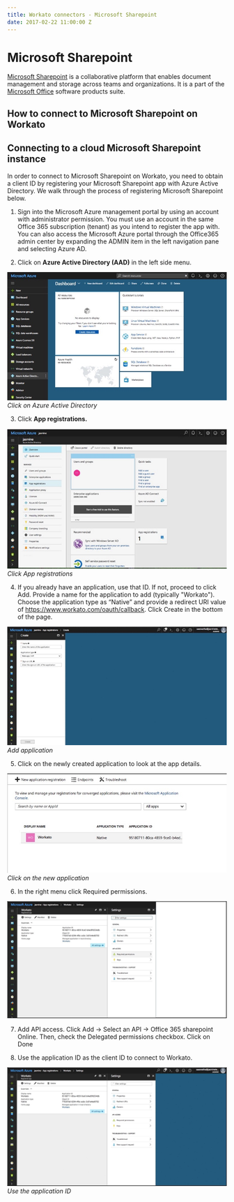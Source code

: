 ```yaml
---
title: Workato connectors - Microsoft Sharepoint
date: 2017-02-22 11:00:00 Z
---
```


# Microsoft Sharepoint
[Microsoft Sharepoint](https://products.office.com/en-us/sharepoint/collaboration) is a collaborative platform that enables document management and storage across teams and organizations. It is a part of the [Microsoft Office](https://products.office.com/en-US/) software products suite.

## How to connect to Microsoft Sharepoint on Workato

## Connecting to a cloud Microsoft Sharepoint instance
In order to connect to Microsoft Sharepoint on Workato, you need to obtain a client ID by registering your Microsoft Sharepoint app with Azure Active Directory. We walk through the process of registering Microsoft Sharepoint below.

1. Sign into the Microsoft Azure management portal by using an account with administrator permission. You must use an account in the same Office 365 subscription (tenant) as you intend to register the app with. You can also access the Microsoft Azure portal through the Office365 admin center by expanding the ADMIN item in the left navigation pane and selecting Azure AD.

2. Click on **Azure Active Directory (AAD)** in the left side menu.

![Azure Directory](/assets/images/connectors/microsoft-sharepoint/azure-directory.jpg)
*Click on Azure Active Directory*

3. Click **App registrations.**

![App registrations](/assets/images/connectors/microsoft-sharepoint/app-registrations.jpg)
*Click App registrations*

4. If you already have an application, use that ID. If not, proceed to click Add.   Provide a name for the application to add (typically "Workato"). Choose the application type as “Native” and provide a redirect URI value of https://www.workato.com/oauth/callback. Click Create in the bottom of the page.

![Add application](/assets/images/connectors/microsoft-sharepoint/add-application.jpg)
*Add application*

5. Click on the newly created application to look at the app details.

![New Application](/assets/images/connectors/microsoft-sharepoint/new-application.jpg)
*Click on the new application*

6. In the right menu click Required permissions.

![Required permissions](/assets/images/connectors/microsoft-sharepoint/permissions-required.jpg)

7. Add API access. Click Add -> Select  an API -> Office 365 sharepoint Online. Then, check the Delegated permissions checkbox. Click on Done

8. Use the application ID as the client ID to connect to Workato.

![Application ID](/assets/images/connectors/microsoft-sharepoint/application-id.jpg)
*Use the application ID*
